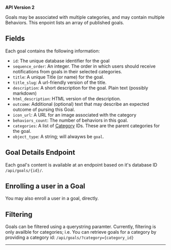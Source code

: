 
**API Version 2**

Goals may be associated with multiple categories, and may contain multiple
Behaviors. This enpoint lists an array of published goals.


## Fields

Each goal contains the following information:

* `id`: The unique database identifier for the goal
* `sequence_order`: An integer. The order in which users should receive
  notifications from goals in their selected categories.
* `title`: A unique Title (or name) for the goal.
* `title_slug`: A url-friendly version of the title.
* `description`: A short description for the goal. Plain text (possibly markdown)
* `html_description`: HTML version of the description.
* `outcome`: Additional (optional) text that may describe an expected outcome
  of pursing this Goal.
* `icon_url`: A URL for an image associated with the category
* `behaviors_count`: The number of behaviors in this goal.
* `categories`: A list of [Category](/api/categories/) IDs. These are the
  parent categories for the goal.
* `object_type`: A string; will alwayws be `goal`.

## Goal Details Endpoint

Each goal's content is available at an endpoint based on it's
database ID `/api/goals/{id}/`.

## Enrolling a user in a Goal

You may also enroll a user in a goal, directly.

## Filtering

Goals can be filtered using a querystring paramter. Currently, filtering is
only availble for categories; i.e. You can retrieve goals for a category
by providing a category id: `/api/goals/?category={category_id}`

----
